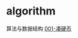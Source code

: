 # algorithm
算法与数据结构
[001-凑硬币](https://github.com/guolee89/algorithm/blob/master/%E5%87%91%E7%A1%AC%E5%B8%81.py)
